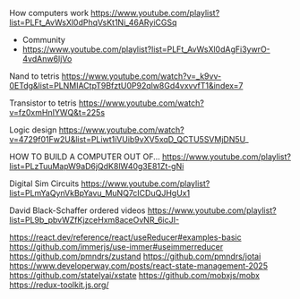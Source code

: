 How computers work
https://www.youtube.com/playlist?list=PLFt_AvWsXl0dPhqVsKt1Ni_46ARyiCGSq
+ Community
+ https://www.youtube.com/playlist?list=PLFt_AvWsXl0dAgFi3ywrO-4vdAnw6IjVo


Nand to tetris
https://www.youtube.com/watch?v=_k9vv-0ETdg&list=PLNMIACtpT9BfztU0P92qlw8Gd4vxvvfT1&index=7

Transistor to tetris
https://www.youtube.com/watch?v=fz0xmHnIYWQ&t=225s

Logic design
https://www.youtube.com/watch?v=4729f01Fw2U&list=PLiwt1iVUib9vXV5xqD_QCTU5SVMjDN5U_

HOW TO BUILD A COMPUTER OUT OF...
https://www.youtube.com/playlist?list=PLzTuuMapW9aD6jQdK8lW40g3E81Zt-gNi

Digital Sim Circuits
https://www.youtube.com/playlist?list=PLmYaQynVkBpYavu_MuNQ7cICDuQJHgUx1


David Black-Schaffer ordered videos
https://www.youtube.com/playlist?list=PL9b_pbvWZfKjzceHxm8aceOvNR_6icJI-




https://react.dev/reference/react/useReducer#examples-basic
https://github.com/immerjs/use-immer#useimmerreducer
https://github.com/pmndrs/zustand
https://github.com/pmndrs/jotai
https://www.developerway.com/posts/react-state-management-2025
https://github.com/statelyai/xstate
https://github.com/mobxjs/mobx
https://redux-toolkit.js.org/